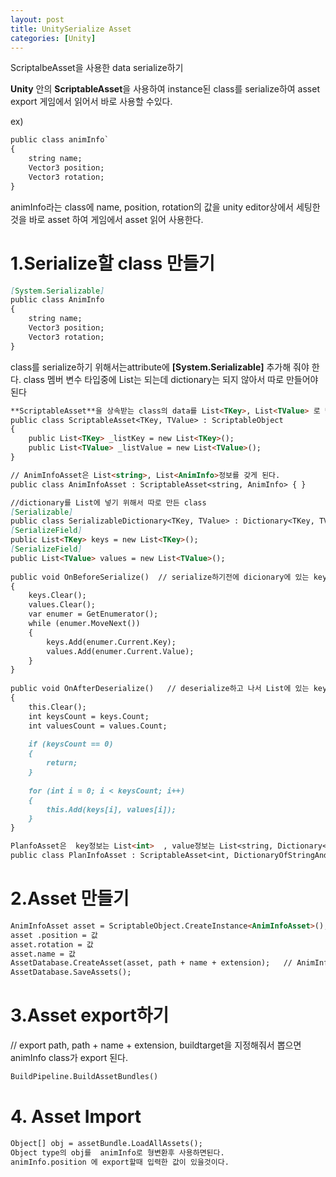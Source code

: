 ```yaml
---
layout: post
title: UnitySerialize Asset
categories: [Unity]
---
```

	
ScriptalbeAsset을 사용한 data serialize하기   

**Unity** 안의 **ScriptableAsset**을 사용하여 instance된 class를 serialize하여 asset export 게임에서 읽어서 바로 사용할 수있다.

ex)  

```markdown
public class animInfo`
{ 
	string name; 
	Vector3 position;
	Vector3 rotation; 
}
```

animInfo라는 class에 name, position, rotation의 값을 unity editor상에서 세팅한것을 바로 asset 하여 게임에서 asset 읽어 사용한다.
 
# 1.Serialize할 class 만들기

```markdown
[System.Serializable]
public class AnimInfo
{ 
	string name; 
	Vector3 position;
	Vector3 rotation; 
}
```

class를 serialize하기 위해서는attribute에 **[System.Serializable]** 추가해 줘야 한다.   class 멤버 변수 타입중에  List는 되는데 dictionary는 되지 않아서 따로 만들어야된다

```markdown
**ScriptableAsset**을 상속받는 class의 data를 List<TKey>, List<TValue> 로 만듬.
public class ScriptableAsset<TKey, TValue> : ScriptableObject 
{    
	public List<TKey> _listKey = new List<TKey>();    
	public List<TValue> _listValue = new List<TValue>();
}
```
 
```markdown
// AnimInfoAsset은 List<string>, List<AnimInfo>정보를 갖게 된다.
public class AnimInfoAsset : ScriptableAsset<string, AnimInfo> { } 
```

```markdown
//dictionary를 List에 넣기 위해서 따로 만든 class
[Serializable] 
public class SerializableDictionary<TKey, TValue> : Dictionary<TKey, TValue>, ISerializationCallbackReceiver  
[SerializeField]   
public List<TKey> keys = new List<TKey>(); 
[SerializeField]    
public List<TValue> values = new List<TValue>();
 
public void OnBeforeSerialize()  // serialize하기전에 dicionary에 있는 key값과 value를 옮겨 넣는다.
{  
	keys.Clear();       
	values.Clear();
	var enumer = GetEnumerator();       
	while (enumer.MoveNext())       
	{
		keys.Add(enumer.Current.Key);            
		values.Add(enumer.Current.Value);        
	}    
}
 
public void OnAfterDeserialize()   // deserialize하고 나서 List에 있는 key값과 value를 dictionary에 옮겨 넣는다.
{   
	this.Clear();
	int keysCount = keys.Count;       
	int valuesCount = values.Count;       
	
	if (keysCount == 0)       
	{           
		return;       
	}
	
	for (int i = 0; i < keysCount; i++)     
	{          
		this.Add(keys[i], values[i]);    
	}
}

PlanfoAsset은  key정보는 List<int>  , value정보는 List<string, Dictionary<string, string>>을 갖게 된다.
public class PlanInfoAsset : ScriptableAsset<int, DictionaryOfStringAndString> { }  
 ```
 
# 2.Asset 만들기
 
```markdown
AnimInfoAsset asset = ScriptableObject.CreateInstance<AnimInfoAsset>(); 
asset .position = 값
asset.rotation = 값
asset.name = 값
AssetDatabase.CreateAsset(asset, path + name + extension);   // AnimInfo정보가 있는 .asset파일을 path 경로 name.extention 으로 생성
AssetDatabase.SaveAssets();
```

# 3.Asset export하기

// export path, path + name + extension, buildtarget을 지정해줘서 뽑으면 animInfo class가 export 된다.
```markdown
BuildPipeline.BuildAssetBundles() 
```

# 4. Asset Import

```markdown
Object[] obj = assetBundle.LoadAllAssets();
Object type의 obj를  animInfo로 형변환후 사용하면된다.
animInfo.position 에 export할때 입력한 값이 있을것이다.
```
